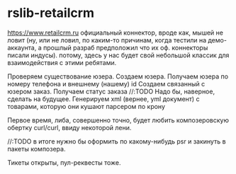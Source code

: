 # rslib-retailcrm
https://www.retailcrm.ru официальный коннектор, вроде как, мышей не ловит (ну, или не ловил, по каким-то причинам, когда тестили на демо-аккаунта, а прошлый разраб предположил что их оф. коннекторы писали индусы). потому, здесь у нас будет свой небольшой классик для взаимодействия с этими ребятами. 


Проверяем существование юзера.
Создаем юзера.
Получаем юзера по номеру телефона и внешнему (нашему) id
Создаем связанный с юзером заказ.
Получаем статус заказа //:TODO Надо бы, наверное, сделать на будущее.
Генерируем xml (вернее, yml документ) с товарами, которую они кушают парсером по крону


Первое время, либа, совершенно точно, будет любить композеровскую обертку curl/curl, ввиду некоторой лени.


//:TODO в итоге нужно бы оформить по какому-нибудь  psr и закинуть в пакеты композера.

Тикеты открыты, пул-реквесты тоже.

